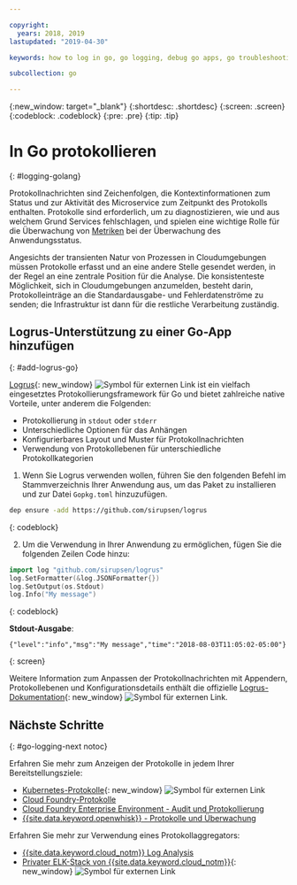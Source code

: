 ```yaml
---

copyright:
  years: 2018, 2019
lastupdated: "2019-04-30"

keywords: how to log in go, go logging, debug go apps, go troubleshooting, logrus go, go stdout

subcollection: go

---
```


{:new_window: target="_blank"}
{:shortdesc: .shortdesc}
{:screen: .screen}
{:codeblock: .codeblock}
{:pre: .pre}
{:tip: .tip}

# In Go protokollieren
{: #logging-golang}

Protokollnachrichten sind Zeichenfolgen, die Kontextinformationen zum Status und zur Aktivität des Microservice zum Zeitpunkt des Protokolls enthalten. Protokolle sind erforderlich, um zu diagnostizieren, wie und aus welchem Grund Services fehlschlagen, und spielen eine wichtige Rolle für die Überwachung von [Metriken](/docs/go?topic=go-go-appmetrics) bei der Überwachung des Anwendungsstatus.

Angesichts der transienten Natur von Prozessen in Cloudumgebungen müssen Protokolle erfasst und an eine andere Stelle gesendet werden, in der Regel an eine zentrale Position für die Analyse. Die konsistenteste Möglichkeit, sich in Cloudumgebungen anzumelden, besteht darin, Protokolleinträge an die Standardausgabe- und Fehlerdatenströme zu senden; die Infrastruktur ist dann für die restliche Verarbeitung zuständig.

## Logrus-Unterstützung zu einer Go-App hinzufügen
{: #add-logrus-go}

[Logrus](https://github.com/sirupsen/logrus){: new_window} ![Symbol für externen Link](../icons/launch-glyph.svg "Symbol für externen Link") ist ein vielfach eingesetztes Protokollierungsframework für Go und bietet zahlreiche native Vorteile, unter anderem die Folgenden: 
 * Protokollierung in `stdout` oder `stderr`
 * Unterschiedliche Optionen für das Anhängen
 * Konfigurierbares Layout und Muster für Protokollnachrichten
 * Verwendung von Protokollebenen für unterschiedliche Protokollkategorien

1. Wenn Sie Logrus verwenden wollen, führen Sie den folgenden Befehl im Stammverzeichnis Ihrer Anwendung aus, um das Paket zu installieren und zur Datei `Gopkg.toml` hinzuzufügen.
  ```bash
  dep ensure -add https://github.com/sirupsen/logrus
  ```
  {: codeblock}

2. Um die Verwendung in Ihrer Anwendung zu ermöglichen, fügen Sie die folgenden Zeilen Code hinzu:
  ```go
  import log "github.com/sirupsen/logrus"
  log.SetFormatter(&log.JSONFormatter{})
  log.SetOutput(os.Stdout)
  log.Info("My message")
  ```
  {: codeblock}

  **Stdout-Ausgabe**:
  ```
  {"level":"info","msg":"My message","time":"2018-08-03T11:05:02-05:00"}
  ```
  {: screen}

Weitere Information zum Anpassen der Protokollnachrichten mit Appendern, Protokollebenen und Konfigurationsdetails enthält die offizielle [Logrus-Dokumentation](https://godoc.org/gopkg.in/Sirupsen/logrus.v0){: new_window} ![Symbol für externen Link](../icons/launch-glyph.svg "Symbol für externen Link").

## Nächste Schritte
{: #go-logging-next notoc}

Erfahren Sie mehr zum Anzeigen der Protokolle in jedem Ihrer Bereitstellungsziele:
* [Kubernetes-Protokolle](https://kubernetes.io/docs/concepts/cluster-administration/logging/){: new_window} ![Symbol für externen Link](../icons/launch-glyph.svg "Symbol für externen Link")
* [Cloud Foundry-Protokolle](/docs/cli/reference/bluemix_cli?topic=cloud-cli-ibmcloud_cli#ibmcloud_app_logs)
* [Cloud Foundry Enterprise Environment - Audit und Protokollierung](/docs/cloud-foundry?topic=cloud-foundry-auditing-logging#auditing-logging)
* [{{site.data.keyword.openwhisk}} - Protokolle und Überwachung](/docs/openwhisk?topic=cloud-functions-openwhisk_logs#openwhisk_logs)

Erfahren Sie mehr zur Verwendung eines Protokollaggregators:
* [{{site.data.keyword.cloud_notm}} Log Analysis](/docs/services/CloudLogAnalysis?topic=cloudloganalysis-log_analysis_ov#log_analysis_ov)
* [Privater ELK-Stack von {{site.data.keyword.cloud_notm}}](https://www.ibm.com/support/knowledgecenter/en/SSBS6K_2.1.0.2/manage_metrics/logging_elk.html){: new_window} ![Symbol für externen Link](../icons/launch-glyph.svg "Symbol für externen Link")
